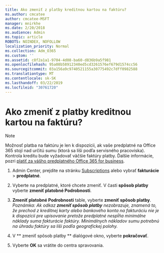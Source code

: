 ```yaml
---
title: Ako zmeniť z platby kreditnou kartou na faktúru?
ms.author: cmcatee
author: cmcatee-MSFT
manager: mnirkhe
ms.date: 2/20/2018
ms.audience: Admin
ms.topic: article
ROBOTS: NOINDEX, NOFOLLOW
localization_priority: Normal
ms.collection: Adm_O365
ms.custom: ''
ms.assetid: c8f2a1a1-9704-4d08-ba60-d836b9a5f981
ms.openlocfilehash: 95a08b58912340ed5cd3261576ef679d1574cc56
ms.sourcegitcommit: 03a156a9c9740521155a30775492c7dff0982588
ms.translationtype: MT
ms.contentlocale: sk-SK
ms.lasthandoff: 03/22/2019
ms.locfileid: "30761720"
---
```

# <a name="how-do-i-change-from-credit-card-payments-to-invoice"></a>Ako zmeniť z platby kreditnou kartou na faktúru?

> [!NOTE]
> Možnosť platba na faktúru je len k dispozícii, ak vaše predplatné na Office 365 stojí nad určitú sumu (ktorá sa líši podľa servisného pracoviska). Kontrola kreditu bude vyžadovať väčšie faktúry platby. Ďalšie informácie, pozri [platiť za vášho predplatného Office 365 for business](https://support.office.com/article/734f4aab-df2d-4e9b-8cb1-691910bde216). 
  
1. Admin Center, prejdite na stránku [Subscriptions](https://go.microsoft.com/fwlink/p/?linkid=842054) alebo vybrať **fakturácie** \> **predplatné**.
    
2. Vyberte na predplatné, ktoré chcete zmeniť. V časti **spôsob platby** vyberte **zmeniť platobné Podrobnosti**.
    
3. **Zmeniť platobné Podrobnosti** table, vyberte **zmeniť spôsob platby**.
<br>*Poznámka: Ak odkaz **zmeniť spôsob platby** nezobrazuje, znamená to, že prechod z kreditnej karty alebo bankového konta na fakturáciu nie je k dispozícii pre upisovanie pretože predplatné nespĺňa minimálne náklady suma fakturácie faktúry. Minimálnych nákladov sumu potrebnú na úhradu faktúry sa líši podľa geografickej polohy.*
  
4. V ** zmeniť spôsob platby ** dialógové okno, vyberte **pokračovať**.
    
5. Vyberte **OK** sa vrátite do centra spravovania. 
   